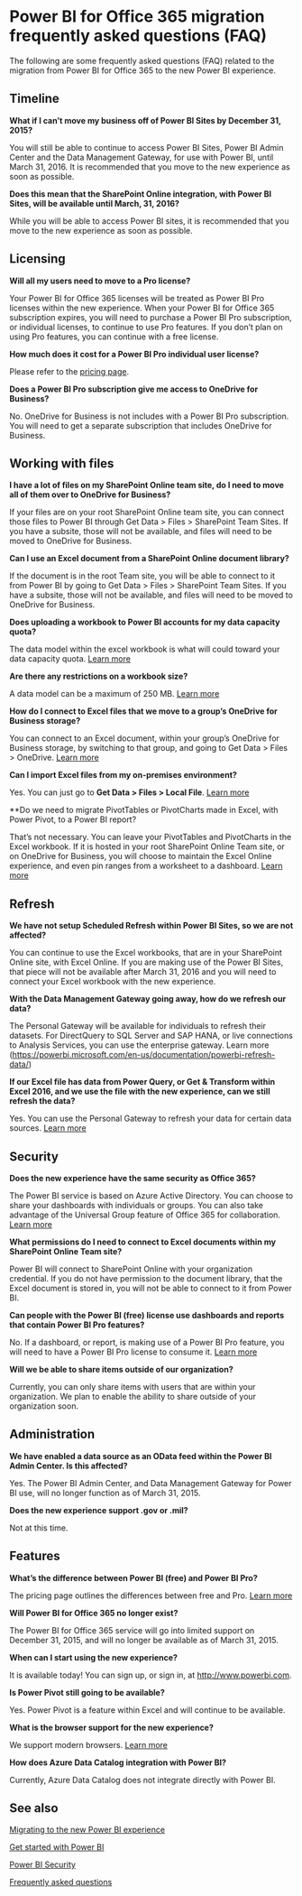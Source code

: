 <properties
pageTitle="Migration FAQ"
description="Power BI for Office 365 migration frequently asked questions (FAQ). "
services="powerbi"
documentationCenter=""
authors="guyinacube"
manager="mblythe"
editor=""/>

<tags
ms.service="powerbi"
ms.devlang="NA"
ms.topic="article"
ms.tgt_pltfrm="na"
ms.workload="powerbi"
ms.date="12/21/2015"
ms.author="asaxton"/>
# Power BI for Office 365 migration frequently asked questions (FAQ)

The following are some frequently asked questions (FAQ) related to the migration from Power BI for Office 365 to the new Power BI experience. 

## Timeline

**What if I can’t move my business off of Power BI Sites by December 31, 2015?**

You will still be able to continue to access Power BI Sites, Power BI Admin Center and the Data Management Gateway, for use with Power BI, until March 31, 2016. It is recommended that you move to the new experience as soon as possible.

**Does this mean that the SharePoint Online integration, with Power BI Sites, will be available until March, 31, 2016?**

While you will be able to access Power BI sites, it is recommended that you move to the new experience as soon as possible.

## Licensing

**Will all my users need to move to a Pro license?**

Your Power BI for Office 365 licenses will be treated as Power BI Pro licenses within the new experience. When your Power BI for Office 365 subscription expires, you will need to purchase a Power BI Pro subscription, or individual licenses, to continue to use Pro features. If you don’t plan on using Pro features, you can continue with a free license.

**How much does it cost for a Power BI Pro individual user license?**

Please refer to the [pricing page](https://powerbi.microsoft.com/en-us/pricing).

**Does a Power BI Pro subscription give me access to OneDrive for Business?**

No. OneDrive for Business is not includes with a Power BI Pro subscription. You will need to get a separate subscription that includes OneDrive for Business.

## Working with files

**I have a lot of files on my SharePoint Online team site, do I need to move all of them over to OneDrive for Business?**

If your files are on your root SharePoint Online team site, you can connect those files to Power BI through Get Data > Files > SharePoint Team Sites. If you have a subsite, those will not be available, and files will need to be moved to OneDrive for Business.

**Can I use an Excel document from a SharePoint Online document library?**

If the document is in the root Team site, you will be able to connect to it from Power BI by going to Get Data > Files > SharePoint Team Sites. If you have a subsite, those will not be available, and files will need to be moved to OneDrive for Business.

**Does uploading a workbook to Power BI accounts for my data capacity quota?**

The data model within the excel workbook is what will could toward your data capacity quota. [Learn more](powerbi-reduce-the-size-of-an-excel-workbook.md) 

**Are there any restrictions on a workbook size?**

A data model can be a maximum of 250 MB. [Learn more](powerbi-reduce-the-size-of-an-excel-workbook.md) 

**How do I connect to Excel files that we move to a group’s OneDrive for Business storage?**

You can connect to an Excel document, within your group’s OneDrive for Business storage, by switching to that group, and going to Get Data > Files > OneDrive. [Learn more](powerbi-service-connect-to-files-on-your-groups-onedrive-for-business.md) 

**Can I import Excel files from my on-premises environment?**

Yes. You can just go to **Get Data > Files > Local File**. [Learn more](powerbi-service-get-data-from-files.md) 

**Do we need to migrate PivotTables or PivotCharts made in Excel, with Power Pivot, to a Power BI report?

That’s not necessary. You can leave your PivotTables and PivotCharts in the Excel workbook. If it is hosted in your root SharePoint Online Team site, or on OneDrive for Business, you will choose to maintain the Excel Online experience, and even pin ranges from a worksheet to a dashboard. [Learn more](powerbi-service-pin-a-tile-to-a-dashboard-from-excel.md) 

## Refresh

**We have not setup Scheduled Refresh within Power BI Sites, so we are not affected?**

You can continue to use the Excel workbooks, that are in your SharePoint Online site, with Excel Online. If you are making use of the Power BI Sites, that piece will not be available after March 31, 2016 and you will need to connect your Excel workbook with the new experience.

**With the Data Management Gateway going away, how do we refresh our data?**

The Personal Gateway will be available for individuals to refresh their datasets. For DirectQuery to SQL Server and SAP HANA, or live connections to Analysis Services, you can use the enterprise gateway. Learn more (https://powerbi.microsoft.com/en-us/documentation/powerbi-refresh-data/) 

**If our Excel file has data from Power Query, or Get & Transform within Excel 2016, and we use the file with the new experience, can we still refresh the data?**

Yes. You can use the Personal Gateway to refresh your data for certain data sources. [Learn more](powerbi-refresh-data.md)

## Security

**Does the new experience have the same security as Office 365?**

The Power BI service is based on Azure Active Directory. You can choose to share your dashboards with individuals or groups. You can also take advantage of the Universal Group feature of Office 365 for collaboration. [Learn more](powerbi-admin-power-bi-security.md) 

**What permissions do I need to connect to Excel documents within my SharePoint Online Team site?**

Power BI will connect to SharePoint Online with your organization credential. If you do not have permission to the document library, that the Excel document is stored in, you will not be able to connect to it from Power BI.

**Can people with the Power BI (free) license use dashboards and reports that contain Power BI Pro features?**

No. If a dashboard, or report, is making use of a Power BI Pro feature, you will need to have a Power BI Pro license to consume it. [Learn more](powerbi-power-bi-pro-content-what-is-it.md) 

**Will we be able to share items outside of our organization?**

Currently, you can only share items with users that are within your organization. We plan to enable the ability to share outside of your organization soon.

## Administration

**We have enabled a data source as an OData feed within the Power BI Admin Center. Is this affected?**

Yes. The Power BI Admin Center, and Data Management Gateway for Power BI use, will no longer function as of March 31, 2015.  

**Does the new experience support .gov or .mil?**

Not at this time.

## Features

**What’s the difference between Power BI (free) and Power BI Pro?**

The pricing page outlines the differences between free and Pro. [Learn more](https://powerbi.microsoft.com/pricing) 

**Will Power BI for Office 365 no longer exist?** 

The Power BI for Office 365 service will go into limited support on December 31, 2015, and will no longer be available as of March 31, 2015.

**When can I start using the new experience?**

It is available today! You can sign up, or sign in, at http://www.powerbi.com. 

**Is Power Pivot still going to be available?**

Yes. Power Pivot is a feature within Excel and will continue to be available.

**What is the browser support for the new experience?**

We support modern browsers. [Learn more](powerbi-service-browser-support.md) 

**How does Azure Data Catalog integration with Power BI?**

Currently, Azure Data Catalog does not integrate directly with Power BI.

## See also

[Migrating to the new Power BI experience](powerbi-admin-migrating-to-the-new-power-bi-experience.md)

[Get started with Power BI](powerbi-service-get-started.md)

[Power BI Security](powerbi-admin-power-bi-security.md)

[Frequently asked questions](powerbi-frequently-asked-questions.md)